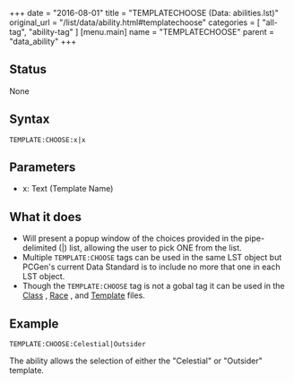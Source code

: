 +++
date = "2016-08-01"
title = "TEMPLATECHOOSE (Data: abilities.lst)"
original_url = "/list/data/ability.html#templatechoose"
categories = [ "all-tag", "ability-tag" ]
[menu.main]
    name = "TEMPLATECHOOSE"
    parent = "data_ability"
+++

## Status

None

## Syntax

`TEMPLATE:CHOOSE:x|x`

## Parameters

-   x: Text (Template Name)



What it does
------------

-   Will present a popup window of the choices provided in the
    pipe-delimited (|) list, allowing the user to pick ONE from
    the list.
-   Multiple `TEMPLATE:CHOOSE` tags can be used in the same LST object
    but PCGen's current Data Standard is to include no more that one in
    each LST object.
-   Though the `TEMPLATE:CHOOSE` tag is not a gobal tag it can be used
    in the [Class](/list/data/classes/templatechoose.html) ,
    [Race](/list/data/races/templatechoose.html) , and
    [Template](/list/data/templates/templatechoose.html) files.

Example
-------

`TEMPLATE:CHOOSE:Celestial|Outsider`

The ability allows the selection of either the "Celestial" or "Outsider"
template.

